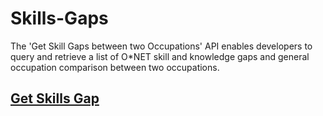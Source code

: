 # Skills-Gaps
The 'Get Skill Gaps between two Occupations' API enables developers to query and retrieve a list of O*NET skill and knowledge gaps and general occupation comparison between two occupations.

<h2><a href="https://www.careeronestop.org/Developers/WebAPI/SkillsGaps/get-skills-gaps-between-two-occupations.aspx">Get Skills Gap</a><h2/>
